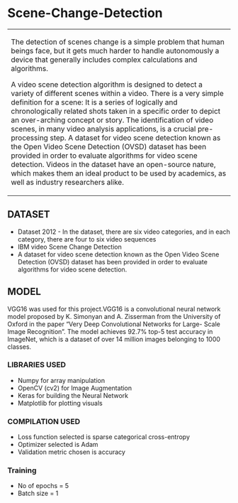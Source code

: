 # Scene-Change-Detection

<table>
<tr>
<td>

The detection of scenes change is a simple problem that human beings face, but it gets much
harder to handle autonomously a device that generally includes complex calculations and
algorithms.

A video scene detection algorithm is designed to detect a variety of different scenes within a
video. There is a very simple definition for a scene: It is a series of logically and chronologically
related shots taken in a specific order to depict an over-arching concept or story. The
identification of video scenes, in many video analysis applications, is a crucial pre-processing
step.
A dataset for video scene detection known as the Open Video Scene Detection (OVSD)
dataset has been provided in order to evaluate algorithms for video scene detection. Videos in
the dataset have an open-source nature, which makes them an ideal product to be used by
academics, as well as industry researchers alike.
</td>
</tr>
</table>

## DATASET
- Dataset 2012 - In the dataset, there are six video categories, and in each category, there are four to  six video sequences
- IBM video Scene Change Detection
- A dataset for video scene detection known as the Open Video Scene Detection (OVSD)
dataset has been provided in order to evaluate algorithms for video scene detection.

## MODEL
VGG16 was used for this project.VGG16 is a convolutional neural network model proposed by K. Simonyan and A. Zisserman from the University of Oxford in the paper “Very Deep Convolutional Networks for Large-
Scale Image Recognition”. The model achieves 92.7% top-5 test accuracy in ImageNet, which is a dataset of over 14 million images belonging to 1000 classes.

### LIBRARIES USED
- Numpy for array manipulation
- OpenCV (cv2) for Image Augmentation
- Keras for building the Neural Network
- Matplotlib for plotting visuals

### COMPILATION USED
- Loss function selected is sparse categorical cross-entropy
- Optimizer selected is Adam
- Validation metric chosen is accuracy

### Training
- No of epochs = 5
- Batch size = 1
